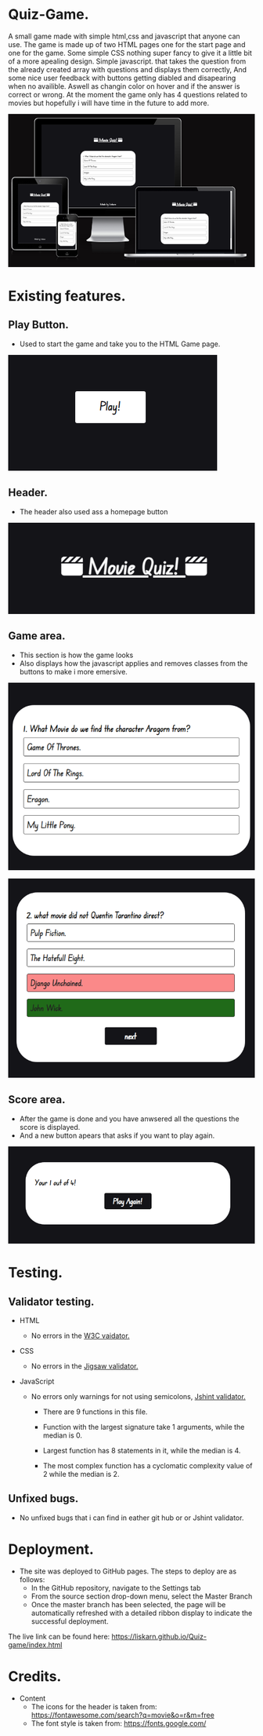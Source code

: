 # Quiz-Game.

A small game made with simple html,css and javascript that anyone can use. The game is made up of two HTML pages one for the start page and one for the game. Some simple CSS nothing super fancy to give it a little bit of a more apealing design. Simple javascript. that takes the question from the already created array with questions and displays them correctly, And some nice user feedback with buttons getting diabled and disapearing when no availible. Aswell as changin color on hover and if the answer is correct or wrong. At the moment the game only has 4 questions related to movies but hopefully i will have time in the future to add more.

![Am i responsive picture.](assets/images/am-i-respnsive-quizgame.png)

# Existing features.


## Play Button.
- Used to start the game and take you to the HTML Game page.

![The start game page](assets/images/playbutton-quizgame.png)

## Header.
- The header also used ass a homepage button 

![Header and homepage button](assets/images/header-quizgame.png)


## Game area.
- This section is how the game looks 
- Also displays how the javascript applies and removes classes from the buttons to make i more emersive.

![Game are and responsive buttons](assets/images/gamearea-quizgame.png)

![Responsive buttons](assets/images/right-and-wrong-quizgame.png)

## Score area.
- After the game is done and you have anwsered all the questions the score is displayed.
- And a new button apears that asks if you want to play again.

![Score Area](assets/images/scorepage-quizgame.png)

# Testing.

## Validator testing.
- HTML
    - No errors in the [W3C vaidator.](https://validator.w3.org/nu/#textarea) 

- CSS
    - No errors in the [Jigsaw validator.](https://jigsaw.w3.org/css-validator/validator)

- JavaScript
    - No errors only warnings for not using semicolons, [Jshint validator.](https://jshint.com/)
        - There are 9 functions in this file.

        - Function with the largest signature take 1 arguments, while the median is 0.

        - Largest function has 8 statements in it, while the median is 4.

        - The most complex function has a cyclomatic complexity value of 2 while the median is 2.

## Unfixed bugs.
 - No unfixed bugs that i can find in eather git hub or or Jshint validator.

 # Deployment.
- The site was deployed to GitHub pages. The steps to deploy are as follows:
    - In the GitHub repository, navigate to the Settings tab
    - From the source section drop-down menu, select the Master Branch
    - Once the master branch has been selected, the page will be automatically refreshed with a detailed ribbon display to indicate the successful deployment.

The live link can be found here: https://liskarn.github.io/Quiz-game/index.html

# Credits.
- Content 
    - The icons for the header is taken from: https://fontawesome.com/search?q=movie&o=r&m=free
    - The font style is taken from: https://fonts.google.com/
